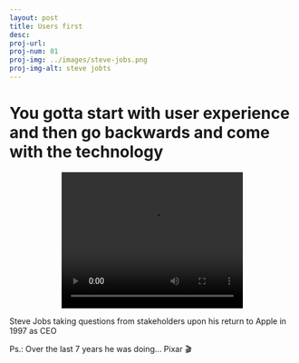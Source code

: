 ```yaml
---
layout: post
title: Users first
desc:
proj-url:
proj-num: 01
proj-img: ../images/steve-jobs.png
proj-img-alt: steve jobts
---
```


# You gotta start with user experience and then go backwards and come with the technology

<center><video width="320" height="240" controls>
  <source src="https://dms.licdn.com/playback/C4D05AQEBUplCxA_egA/bc8576d826804f5186e01e6bb25f01fd/feedshare-mp4_3300-captions-thumbnails/1507940147251-drlcss?e=1542276000&v=beta&t=4CMCNzELhAZ8S_igY-u5eUr-sVxoh0XNOcBU10gGtBo" >
  Your browser does not support the video tag.
</video></center>

Steve Jobs taking questions from stakeholders upon his return to Apple in 1997 as CEO

Ps.: Over the last 7 years he was doing... Pixar 🎬
